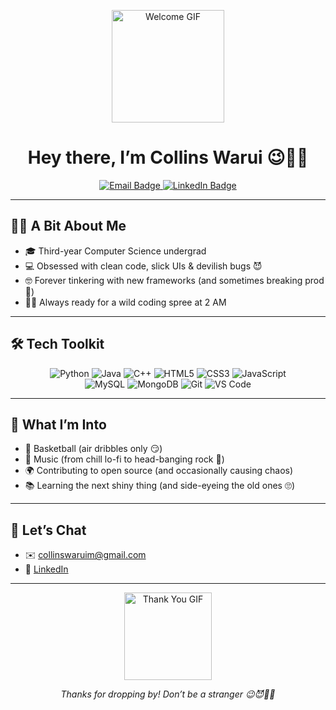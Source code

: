 <!-- Profile README for Collins Warui -->
<p align="center">
  <img src="https://media2.giphy.com/media/v1.Y2lkPTc5MGI3NjExdmxzM3AwdDc2ZzE1OHBwMWRhN3V3eHcxc201YmtvM2hzNmMzcHBnbiZlcD12MV9pbnRlcm5hbF9naWZfYnlfaWQmY3Q9Zw/AFdcYElkoNAUE/giphy.gif" width="180" alt="Welcome GIF">
</p>

<h1 align="center">Hey there, I’m Collins Warui 😉🧛‍♂️</h1>

<p align="center">
  <a href="mailto:collinswaruim@gmail.com">
    <img src="https://img.shields.io/badge/✉️-collinswaruim%40gmail.com-c14438?style=flat&logo=gmail&logoColor=white" alt="Email Badge"/>
  </a>
  <a href="https://www.linkedin.com/in/collinswarui">
    <img src="https://img.shields.io/badge/🔗-LinkedIn-0077B5?style=flat&logo=linkedin&logoColor=white" alt="LinkedIn Badge"/>
  </a>
</p>

---

## 🙋‍♂️ A Bit About Me
- 🎓 Third-year Computer Science undergrad  
- 💻 Obsessed with clean code, slick UIs & devilish bugs 😈  
- 🤓 Forever tinkering with new frameworks (and sometimes breaking prod 🙊)  
- 🧛‍♂️ Always ready for a wild coding spree at 2 AM

---

## 🛠️ Tech Toolkit
<p align="center">
  <img src="https://img.shields.io/badge/Python-3776AB?style=flat&logo=python&logoColor=white" alt="Python"/> 
  <img src="https://img.shields.io/badge/Java-007396?style=flat&logo=java&logoColor=white" alt="Java"/> 
  <img src="https://img.shields.io/badge/C%2B%2B-00599C?style=flat&logo=c%2B%2B&logoColor=white" alt="C++"/> 
  <img src="https://img.shields.io/badge/HTML5-E34F26?style=flat&logo=html5&logoColor=white" alt="HTML5"/> 
  <img src="https://img.shields.io/badge/CSS3-1572B6?style=flat&logo=css3&logoColor=white" alt="CSS3"/> 
  <img src="https://img.shields.io/badge/JavaScript-F7DF1E?style=flat&logo=javascript&logoColor=black" alt="JavaScript"/>
  <br/>
  <img src="https://img.shields.io/badge/MySQL-4479A1?style=flat&logo=mysql&logoColor=white" alt="MySQL"/> 
  <img src="https://img.shields.io/badge/MongoDB-47A248?style=flat&logo=mongodb&logoColor=white" alt="MongoDB"/> 
  <img src="https://img.shields.io/badge/Git-F05032?style=flat&logo=git&logoColor=white" alt="Git"/> 
  <img src="https://img.shields.io/badge/VS%20Code-007ACC?style=flat&logo=visual-studio-code&logoColor=white" alt="VS Code"/>
</p>

---

## 🎉 What I’m Into
- 🏀 Basketball (air dribbles only 😏)  
- 🎵 Music (from chill lo-fi to head-banging rock 🤘)  
- 🌍 Contributing to open source (and occasionally causing chaos)  
- 📚 Learning the next shiny thing (and side-eyeing the old ones 🙄)

---


## 🤝 Let’s Chat
- ✉️ collinswaruim@gmail.com  
- 🔗 [LinkedIn](https://www.linkedin.com/in/collinswarui)

---

<p align="center">
  <img src="https://media1.giphy.com/media/v1.Y2lkPTc5MGI3NjExMTJvNjVoMmlhOWdoZHFmaTNmaHE1ZDE5dmtoa3FrNDlneDd0MnIxcCZlcD12MV9pbnRlcm5hbF9naWZfYnlfaWQmY3Q9Zw/RiVuBnlAnLqSEhA8iz/giphy.gif" width="140" alt="Thank You GIF">
</p>

<p align="center"><em>Thanks for dropping by! Don’t be a stranger 😉😈🧛‍♂️</em></p>
